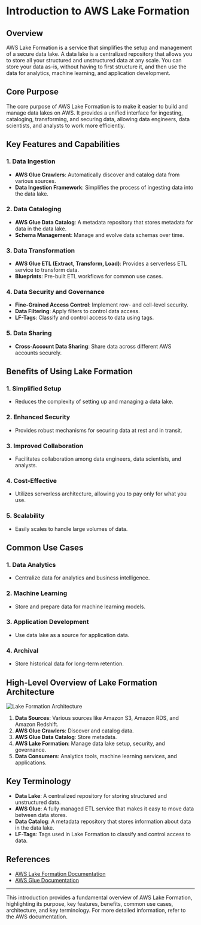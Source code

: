 # Introduction to AWS Lake Formation

## Overview

AWS Lake Formation is a service that simplifies the setup and management of a secure data lake. A data lake is a centralized repository that allows you to store all your structured and unstructured data at any scale. You can store your data as-is, without having to first structure it, and then use the data for analytics, machine learning, and application development.

## Core Purpose

The core purpose of AWS Lake Formation is to make it easier to build and manage data lakes on AWS. It provides a unified interface for ingesting, cataloging, transforming, and securing data, allowing data engineers, data scientists, and analysts to work more efficiently.

## Key Features and Capabilities

### 1. **Data Ingestion**
   - **AWS Glue Crawlers**: Automatically discover and catalog data from various sources.
   - **Data Ingestion Framework**: Simplifies the process of ingesting data into the data lake.

### 2. **Data Cataloging**
   - **AWS Glue Data Catalog**: A metadata repository that stores metadata for data in the data lake.
   - **Schema Management**: Manage and evolve data schemas over time.

### 3. **Data Transformation**
   - **AWS Glue ETL (Extract, Transform, Load)**: Provides a serverless ETL service to transform data.
   - **Blueprints**: Pre-built ETL workflows for common use cases.

### 4. **Data Security and Governance**
   - **Fine-Grained Access Control**: Implement row- and cell-level security.
   - **Data Filtering**: Apply filters to control data access.
   - **LF-Tags**: Classify and control access to data using tags.

### 5. **Data Sharing**
   - **Cross-Account Data Sharing**: Share data across different AWS accounts securely.

## Benefits of Using Lake Formation

### 1. **Simplified Setup**
   - Reduces the complexity of setting up and managing a data lake.

### 2. **Enhanced Security**
   - Provides robust mechanisms for securing data at rest and in transit.

### 3. **Improved Collaboration**
   - Facilitates collaboration among data engineers, data scientists, and analysts.

### 4. **Cost-Effective**
   - Utilizes serverless architecture, allowing you to pay only for what you use.

### 5. **Scalability**
   - Easily scales to handle large volumes of data.

## Common Use Cases

### 1. **Data Analytics**
   - Centralize data for analytics and business intelligence.

### 2. **Machine Learning**
   - Store and prepare data for machine learning models.

### 3. **Application Development**
   - Use data lake as a source for application data.

### 4. **Archival**
   - Store historical data for long-term retention.

## High-Level Overview of Lake Formation Architecture

![Lake Formation Architecture](https://docs.aws.amazon.com/lake-formation/latest/dg/images/architecture-diagram.png)

1. **Data Sources**: Various sources like Amazon S3, Amazon RDS, and Amazon Redshift.
2. **AWS Glue Crawlers**: Discover and catalog data.
3. **AWS Glue Data Catalog**: Store metadata.
4. **AWS Lake Formation**: Manage data lake setup, security, and governance.
5. **Data Consumers**: Analytics tools, machine learning services, and applications.

## Key Terminology

- **Data Lake**: A centralized repository for storing structured and unstructured data.
- **AWS Glue**: A fully managed ETL service that makes it easy to move data between data stores.
- **Data Catalog**: A metadata repository that stores information about data in the data lake.
- **LF-Tags**: Tags used in Lake Formation to classify and control access to data.

## References

- [AWS Lake Formation Documentation](https://docs.aws.amazon.com/lake-formation/latest/dg/what-is-lake-formation.html)
- [AWS Glue Documentation](https://docs.aws.amazon.com/glue/latest/dg/what-is-glue.html)

---

This introduction provides a fundamental overview of AWS Lake Formation, highlighting its purpose, key features, benefits, common use cases, architecture, and key terminology. For more detailed information, refer to the AWS documentation.